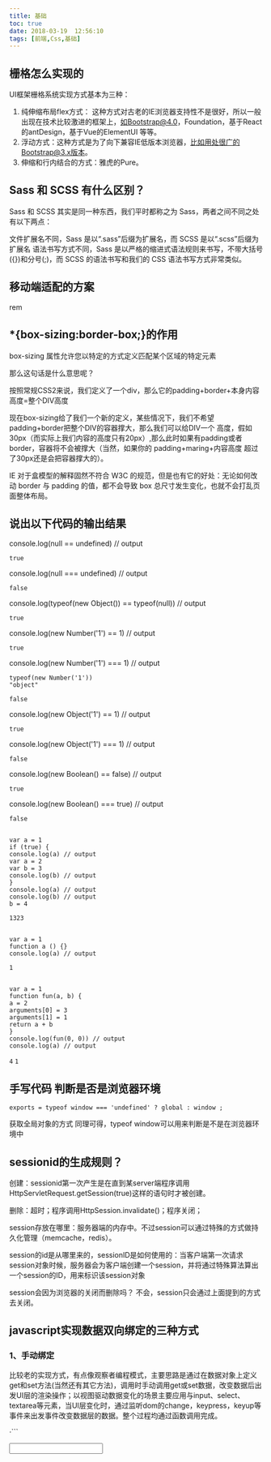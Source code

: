 ```yaml
---
title: 基础
toc: true
date: 2018-03-19  12:56:10
tags: [前端,Css,基础]
---
```


## 栅格怎么实现的

UI框架栅格系统实现方式基本为三种：
1. 纯伸缩布局flex方式： 这种方式对古老的IE浏览器支持性不是很好，所以一般出现在技术比较激进的框架上，如Bootstrap@4.0，Foundation，基于React的antDesign，基于Vue的ElementUI 等等。
2. 浮动方式：这种方式是为了向下兼容IE低版本浏览器，比如用处很广的Bootstrap@3.x版本。
3. 伸缩和行内结合的方式：雅虎的Pure。



## Sass 和 SCSS 有什么区别？

Sass 和 SCSS 其实是同一种东西，我们平时都称之为 Sass，两者之间不同之处有以下两点：

文件扩展名不同，Sass 是以“.sass”后缀为扩展名，而 SCSS 是以“.scss”后缀为扩展名
语法书写方式不同，Sass 是以严格的缩进式语法规则来书写，不带大括号({})和分号(;)，而 SCSS 的语法书写和我们的 CSS 语法书写方式非常类似。

## 移动端适配的方案


rem

## *{box-sizing:border-box;}的作用

box-sizing 属性允许您以特定的方式定义匹配某个区域的特定元素

那么这句话是什么意思呢？

按照常规CSS2来说，我们定义了一个div，那么它的padding+border+本身内容高度=整个DIV高度

现在box-sizing给了我们一个新的定义，某些情况下，我们不希望padding+border把整个DIV的容器撑大，那么我们可以给DIV一个 高度，假如30px（而实际上我们内容的高度只有20px）,那么此时如果有padding或者border，容器将不会被撑大（当然，如果你的 padding+maring+内容高度 超过了30px还是会把容器撑大的）。

IE 对于盒模型的解释固然不符合 W3C 的规范，但是也有它的好处：无论如何改动 border 与 padding 的值，都不会导致 box 总尺寸发生变化，也就不会打乱页面整体布局。

## 说出以下代码的输出结果

console.log(null == undefined) // output 

`true`

console.log(null === undefined) // output

`false`

console.log(typeof(new Object()) == typeof(null)) // output

`true`

console.log(new Number('1') == 1) // output

`true`

console.log(new Number('1') === 1) // output

```
typeof(new Number('1'))
"object"
```

`false`


console.log(new Object('1') == 1) // output

`true`

console.log(new Object('1') === 1) // output

`false`

console.log(new Boolean() == false) // output

`true`

console.log(new Boolean() === true) // output

`false`

```

var a = 1
if (true) {
console.log(a) // output
var a = 2
var b = 3
console.log(b) // output
}
console.log(a) // output
console.log(b) // output
b = 4

```

`1323`


```

var a = 1
function a () {}
console.log(a) // output

```

`1`


```

var a = 1
function fun(a, b) {
a = 2
arguments[0] = 3
arguments[1] = 1
return a + b
}
console.log(fun(0, 0)) // output
console.log(a) // output

```

`4` `1`

## 手写代码 判断是否是浏览器环境

`exports = typeof window === 'undefined' ? global : window ;`

获取全局对象的方式
同理可得，typeof window可以用来判断是不是在浏览器环境中


## sessionid的生成规则？

创建：sessionid第一次产生是在直到某server端程序调用 HttpServletRequest.getSession(true)这样的语句时才被创建。

删除：超时；程序调用HttpSession.invalidate()；程序关闭；

session存放在哪里：服务器端的内存中。不过session可以通过特殊的方式做持久化管理（memcache，redis）。

session的id是从哪里来的，sessionID是如何使用的：当客户端第一次请求session对象时候，服务器会为客户端创建一个session，并将通过特殊算法算出一个session的ID，用来标识该session对象

session会因为浏览器的关闭而删除吗？
不会，session只会通过上面提到的方式去关闭。

## javascript实现数据双向绑定的三种方式


### 1、手动绑定

比较老的实现方式，有点像观察者编程模式，主要思路是通过在数据对象上定义get和set方法(当然还有其它方法)，调用时手动调用get或set数据，改变数据后出发UI层的渲染操作；以视图驱动数据变化的场景主要应用与input、select、textarea等元素，当UI层变化时，通过监听dom的change，keypress，keyup等事件来出发事件改变数据层的数据。整个过程均通过函数调用完成。


·```

<!DOCTYPE html>
<html lang="en">
<head>
    <meta charset="UTF-8">
    <title>data-binding-method-set</title>
</head>
<body>
    <input q-value="value" type="text" id="input">
    <div q-text="value" id="el"></div>
    <script>
        var elems = [document.getElementById('el'), document.getElementById('input')];

        var data = {
            value: 'hello!'
        };

        var command = {
            text: function(str){
                this.innerHTML = str;
            },
            value: function(str){
                this.setAttribute('value', str);
            }
        };

        var scan = function(){        
            /**
             * 扫描带指令的节点属性
             */
            for(var i = 0, len = elems.length; i < len; i++){
                var elem = elems[i];
                elem.command = [];
                for(var j = 0, len1 = elem.attributes.length; j < len1; j++){
                    var attr = elem.attributes[j];
                    if(attr.nodeName.indexOf('q-') >= 0){
                        /**
                         * 调用属性指令，这里可以使用数据改变检测
                         */
                        command[attr.nodeName.slice(2)].call(elem, data[attr.nodeValue]);
                        elem.command.push(attr.nodeName.slice(2));
                    }
                }
            }
        }

        /**
         * 设置数据后扫描
         */
        function mvSet(key, value){
            data[key] = value;
            scan();
        }
        /**
         * 数据绑定监听
         */
        elems[1].addEventListener('keyup', function(e){
            mvSet('value', e.target.value);
        }, false);

        scan();

        /**
         * 改变数据更新视图
         */
        setTimeout(function(){
            mvSet('value', 'fuck');
        },1000)

    </script>
</body>
</html>


```


### 2、脏检查机制

以典型的mvvm框架angularjs为代表，angular通过检查脏数据来进行UI层的操作更新。关于angular的脏检测，有几点需要了解些：

脏检测机制并不是使用定时检测。
脏检测的时机是在数据发生变化时进行。
angular对常用的dom事件，xhr事件等做了封装， 在里面触发进入angular的digest流程。
在digest流程里面， 会从rootscope开始遍历， 检查所有的watcher。 （关于angular的具体设计可以看其他文档，这里只讨论数据绑定），那我们看下脏检测该如何去做：主要是通过设置的数据来需找与该数据相关的所有元素，然后再比较数据变化，如果变化则进行指令操作.

```

<!DOCTYPE html>
<html lang="en">

<head>
    <meta charset="UTF-8">
    <title>data-binding-drity-check</title>
</head>

<body>
    <input q-event="value" ng-bind="value" type="text" id="input">
    <div q-event="text" ng-bind="value" id="el"></div>
    <script>

    var elems = [document.getElementById('el'), document.getElementById('input')];
    
    var data = {
        value: 'hello!'
    };

    var command = {
        text: function(str) {
            this.innerHTML = str;
        },
        value: function(str) {
            this.setAttribute('value', str);
        }
    };

    var scan = function(elems) {
        /**
         * 扫描带指令的节点属性
         */
        for (var i = 0, len = elems.length; i < len; i++) {
            var elem = elems[i];
            elem.command = {};
            for (var j = 0, len1 = elem.attributes.length; j < len1; j++) {
                var attr = elem.attributes[j];
                if (attr.nodeName.indexOf('q-event') >= 0) {
                    /**
                     * 调用属性指令
                     */
                    var dataKey = elem.getAttribute('ng-bind') || undefined;
                    /**
                     * 进行数据初始化
                     */
                    command[attr.nodeValue].call(elem, data[dataKey]);
                    elem.command[attr.nodeValue] = data[dataKey];
                }
            }
        }
    }

    /**
     * 脏循环检测
     * @param  {[type]} elems [description]
     * @return {[type]}       [description]
     */
    var digest = function(elems) {
        /**
         * 扫描带指令的节点属性
         */
        for (var i = 0, len = elems.length; i < len; i++) {
            var elem = elems[i];
            for (var j = 0, len1 = elem.attributes.length; j < len1; j++) {
                var attr = elem.attributes[j];
                if (attr.nodeName.indexOf('q-event') >= 0) {
                    /**
                     * 调用属性指令
                     */
                    var dataKey = elem.getAttribute('ng-bind') || undefined;

                    /**
                     * 进行脏数据检测，如果数据改变，则重新执行指令，否则跳过
                     */
                    if(elem.command[attr.nodeValue] !== data[dataKey]){

                        command[attr.nodeValue].call(elem, data[dataKey]);
                        elem.command[attr.nodeValue] = data[dataKey];
                    }
                }
            }
        }
    }

    /**
     * 初始化数据
     */
    scan(elems);

    /**
     * 可以理解为做数据劫持监听
     */
    function $digest(value){
        var list = document.querySelectorAll('[ng-bind='+ value + ']');
        digest(list);
    }

    /**
     * 输入框数据绑定监听
     */
    if(document.addEventListener){
        elems[1].addEventListener('keyup', function(e) {
            data.value = e.target.value;
            $digest(e.target.getAttribute('ng-bind'));
        }, false);
    }else{
        elems[1].attachEvent('onkeyup', function(e) {
            data.value = e.target.value;
            $digest(e.target.getAttribute('ng-bind'));
        }, false);
    }

    setTimeout(function() {
        data.value = 'fuck';
        /**
         * 这里问啥还要执行$digest这里关键的是需要手动调用$digest方法来启动脏检测
         */
        $digest('value');
    }, 2000)

    </script>
</body>
</html>

```

### 3、前端数据劫持(Hijacking)

。基本思路是使用Object.defineProperty对数据对象做属性get和set的监听，当有数据读取和赋值操作时则调用节点的指令，这样使用最通用的=等号赋值就可以了

```

<!DOCTYPE html>
<html lang="en">

<head>
    <meta charset="UTF-8">
    <title>data-binding-hijacking</title>
</head>

<body>
    <input q-value="value" type="text" id="input">
    <div q-text="value" id="el"></div>
    <script>


    var elems = [document.getElementById('el'), document.getElementById('input')];

    var data = {
        value: 'hello!'
    };

    var command = {
        text: function(str) {
            this.innerHTML = str;
        },
        value: function(str) {
            this.setAttribute('value', str);
        }
    };

    var scan = function() {
        /**
         * 扫描带指令的节点属性
         */
        for (var i = 0, len = elems.length; i < len; i++) {
            var elem = elems[i];
            elem.command = [];
            for (var j = 0, len1 = elem.attributes.length; j < len1; j++) {
                var attr = elem.attributes[j];
                if (attr.nodeName.indexOf('q-') >= 0) {
                    /**
                     * 调用属性指令
                     */
                    command[attr.nodeName.slice(2)].call(elem, data[attr.nodeValue]);
                    elem.command.push(attr.nodeName.slice(2));

                }
            }
        }
    }

    var bValue;
    /**
     * 定义属性设置劫持
     */
    var defineGetAndSet = function(obj, propName) {
        try {
            Object.defineProperty(obj, propName, {

                get: function() {
                    return bValue;
                },
                set: function(newValue) {
                    bValue = newValue;
                    scan();
                },

                enumerable: true,
                configurable: true
            });
        } catch (error) {
            console.log("browser not supported.");
        }
    }
    /**
     * 初始化数据
     */
    scan();

    /**
     * 可以理解为做数据劫持监听
     */
    defineGetAndSet(data, 'value');

    /**
     * 数据绑定监听
     */
    if(document.addEventListener){
        elems[1].addEventListener('keyup', function(e) {
            data.value = e.target.value;
        }, false);
    }else{
        elems[1].attachEvent('onkeyup', function(e) {
            data.value = e.target.value;
        }, false);
    }

    setTimeout(function() {
        data.value = 'fuck';
    }, 2000)
    </script>
</body>

</html>

```

但值得注意的是defineProperty支持IE8以上的浏览器，这里可以使用__defineGetter__ 和 __defineSetter__ 来做兼容但是浏览器兼容性的原因，直接用defineProperty就可以了。至于IE8浏览器仍需要使用其它方法来做hack。如下代码可以对IE8进行hack，defineProperty支持IE8。例如使用es5-shim.js就可以了。（IE8以下浏览器忽略）


## jwt-token，优点缺点

>JSON Web Token（JWT）是一个非常轻巧的规范。这个规范允许我们使用JWT在用户和服务器之间传递安全可靠的信息。

### JWT优点
因为json的通用性，所以JWT是可以进行跨语言支持的，像JAVA,JavaScript,NodeJS,PHP等很多语言都可以使用。
因为有了payload部分，所以JWT可以在自身存储一些其他业务逻辑所必要的非敏感信息。
便于传输，jwt的构成非常简单，字节占用很小，所以它是非常便于传输的。
它不需要在服务端保存会话信息, 所以它易于应用的扩展。
该方案可防护CSRF攻击.

### 缺点

token泄露一般是传输层或者客户端出了问题。

传输层
HTTP容易被窃听，建议使用HTTPS，若HTTPS都被破解了，那么传统的cookie存储的sessionId也有一样的问题。

客户端
客户端的cookie或者storage被窃取，传统的cookie存储sessionId也有一样的问题。

因此，建议使用HTTPS增强安全性，其他的安全方案和传统方式一样。


